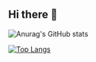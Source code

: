## Hi there 👋

![Anurag's GitHub stats](https://github-readme-stats.vercel.app/api?username=Baozixu99&show_icons=true)




[![Top Langs](https://github-readme-stats.vercel.app/api/top-langs/?username=Baozixu99&layout=compact)](https://github.com/Baozixu99/github-readme-stats)
